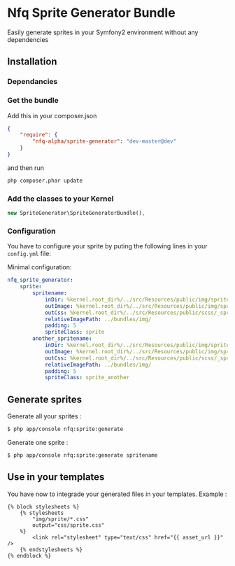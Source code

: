 Nfq Sprite Generator Bundle
==================
Easily generate sprites in your Symfony2 environment without any dependencies


## Installation
### Dependancies

### Get the bundle

Add this in your composer.json

```json
{
	"require": {
		"nfq-alpha/sprite-generator": "dev-master@dev"
	}
}
```

and then run

```sh
php composer.phar update
```

### Add the classes to your Kernel
```php
new SpriteGenerator\SpriteGeneratorBundle(),
```

### Configuration
You have to configure your sprite by puting the following lines in your ```config.yml``` file: 

Minimal configuration:
```yaml
nfq_sprite_generator:
    sprite:
        spritename:
            inDir: %kernel.root_dir%/../src/Resources/public/img/sprites/
            outImage: %kernel.root_dir%/../src/Resources/public/img/sprite2.png
            outCss: %kernel.root_dir%/../src/Resources/public/scss/_sprites2.scss
            relativeImagePath: ../bundles/img/
            padding: 5
            spriteClass: sprite
        another_spritename:
            inDir: %kernel.root_dir%/../src/Resources/public/img/sprites/
            outImage: %kernel.root_dir%/../src/Resources/public/img/sprite2.png
            outCss: %kernel.root_dir%/../src/Resources/public/scss/_sprites2.scss
            relativeImagePath: ../bundles/img/
            padding: 5
            spriteClass: sprite_another
```

## Generate sprites
Generate all your sprites : 
```sh
$ php app/console nfq:sprite:generate
```

Generate one sprite : 
```sh
$ php app/console nfq:sprite:generate spritename
```

## Use in your templates
You have now to integrade your generated files in your templates.
Example : 
```twig
{% block stylesheets %}
    {% stylesheets
        "img/sprite/*.css"
        output="css/sprite.css"
    %}
        <link rel="stylesheet" type="text/css" href="{{ asset_url }}" />
    {% endstylesheets %}
{% endblock %}
```
